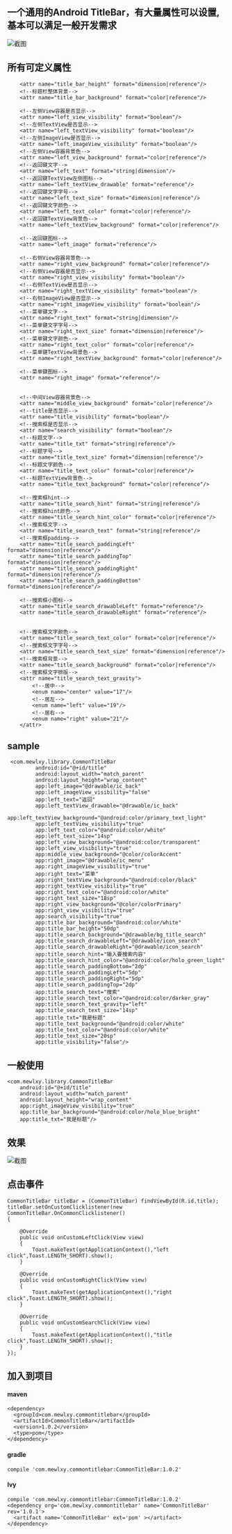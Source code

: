 ## 一个通用的Android TitleBar，有大量属性可以设置,基本可以满足一般开发需求

![截图](screenshot/20170504230855.png)

## 所有可定义属性

 <!--标题栏高度-->
        <attr name="title_bar_height" format="dimension|reference"/>
        <!--标题栏整体背景-->
        <attr name="title_bar_background" format="color|reference"/>

        <!--左侧View容器是否显示-->
        <attr name="left_view_visibility" format="boolean"/>
        <!--左侧TextView是否显示-->
        <attr name="left_textView_visibility" format="boolean"/>
        <!--左侧ImageView是否显示-->
        <attr name="left_imageView_visibility" format="boolean"/>
        <!--左侧View容器背景色-->
        <attr name="left_view_background" format="color|reference"/>
        <!--返回键文字-->
        <attr name="left_text" format="string|dimension"/>
        <!--返回键TextView左侧图标-->
        <attr name="left_textView_drawable" format="reference"/>
        <!--返回键文字字号-->
        <attr name="left_text_size" format="dimension|reference"/>
        <!--返回键文字颜色-->
        <attr name="left_text_color" format="color|reference"/>
        <!--返回键TextView背景色-->
        <attr name="left_textView_background" format="color|reference"/>

        <!--返回键图标-->
        <attr name="left_image" format="reference"/>

        <!--右侧View容器背景色-->
        <attr name="right_view_background" format="color|reference"/>
        <!--右侧View容器是否显示-->
        <attr name="right_view_visibility" format="boolean"/>
        <!--右侧TextView是否显示-->
        <attr name="right_textView_visibility" format="boolean"/>
        <!--右侧ImageView是否显示-->
        <attr name="right_imageView_visibility" format="boolean"/>
        <!--菜单键文字-->
        <attr name="right_text" format="string|dimension"/>
        <!--菜单键文字字号-->
        <attr name="right_text_size" format="dimension|reference"/>
        <!--菜单键文字颜色-->
        <attr name="right_text_color" format="color|reference"/>
        <!--菜单键TextView背景色-->
        <attr name="right_textView_background" format="color|reference"/>

        <!--菜单键图标-->
        <attr name="right_image" format="reference"/>


        <!--中间View容器背景色-->
        <attr name="middle_view_background" format="color|reference"/>
        <!--title是否显示-->
        <attr name="title_visibility" format="boolean"/>
        <!--搜索框是否显示-->
        <attr name="search_visibility" format="boolean"/>
        <!--标题文字-->
        <attr name="title_txt" format="string|reference"/>
        <!--标题字号-->
        <attr name="title_text_size" format="dimension|reference"/>
        <!--标题文字颜色-->
        <attr name="title_text_color" format="color|reference"/>
        <!--标题TextView背景色-->
        <attr name="title_text_background" format="color|reference"/>

        <!--搜索框hint-->
        <attr name="title_search_hint" format="string|reference"/>
        <!--搜索框hint颜色-->
        <attr name="title_search_hint_color" format="color|reference"/>
        <!--搜索框文字-->
        <attr name="title_search_text" format="string|reference"/>
        <!--搜索框padding-->
        <attr name="title_search_paddingLeft" format="dimension|reference"/>
        <attr name="title_search_paddingTop" format="dimension|reference"/>
        <attr name="title_search_paddingRight" format="dimension|reference"/>
        <attr name="title_search_paddingBottom" format="dimension|reference"/>

        <!--搜索框小图标-->
        <attr name="title_search_drawableLeft" format="reference"/>
        <attr name="title_search_drawableRight" format="reference"/>


        <!--搜索框文字颜色-->
        <attr name="title_search_text_color" format="color|reference"/>
        <!--搜索框文字字号-->
        <attr name="title_search_text_size" format="dimension|reference"/>
        <!--搜索框背景-->
        <attr name="title_search_background" format="color|reference"/>
        <!--搜索框文字排版-->
        <attr name="title_search_text_gravity">
            <!--居中-->
            <enum name="center" value="17"/>
            <!--居左-->
            <enum name="left" value="19"/>
            <!--居右-->
            <enum name="right" value="21"/>
        </attr>

 ## sample
     <com.mewlxy.library.CommonTitleBar
             android:id="@+id/title"
             android:layout_width="match_parent"
             android:layout_height="wrap_content"
             app:left_image="@drawable/ic_back"
             app:left_imageView_visibility="false"
             app:left_text="返回"
             app:left_textView_drawable="@drawable/ic_back"
             app:left_textView_background="@android:color/primary_text_light"
             app:left_textView_visibility="true"
             app:left_text_color="@android:color/white"
             app:left_text_size="14sp"
             app:left_view_background="@android:color/transparent"
             app:left_view_visibility="true"
             app:middle_view_background="@color/colorAccent"
             app:right_image="@drawable/ic_menu"
             app:right_imageView_visibility="true"
             app:right_text="菜单"
             app:right_textView_background="@android:color/black"
             app:right_textView_visibility="true"
             app:right_text_color="@android:color/white"
             app:right_text_size="18sp"
             app:right_view_background="@color/colorPrimary"
             app:right_view_visibility="true"
             app:search_visibility="true"
             app:title_bar_background="@android:color/white"
             app:title_bar_height="50dp"
             app:title_search_background="@drawable/bg_title_search"
             app:title_search_drawableLeft="@drawable/icon_search"
             app:title_search_drawableRight="@drawable/icon_search"
             app:title_search_hint="输入要搜索内容"
             app:title_search_hint_color="@android:color/holo_green_light"
             app:title_search_paddingBottom="2dp"
             app:title_search_paddingLeft="5dp"
             app:title_search_paddingRight="5dp"
             app:title_search_paddingTop="2dp"
             app:title_search_text="搜索"
             app:title_search_text_color="@android:color/darker_gray"
             app:title_search_text_gravity="left"
             app:title_search_text_size="14sp"
             app:title_txt="我是标题"
             app:title_text_background="@android:color/white"
             app:title_text_color="@android:color/white"
             app:title_text_size="20sp"
             app:title_visibility="false"/>

## 一般使用

    <com.mewlxy.library.CommonTitleBar
        android:id="@+id/title"
        android:layout_width="match_parent"
        android:layout_height="wrap_content"
        app:right_imageView_visibility="true"
        app:title_bar_background="@android:color/holo_blue_bright"
        app:title_txt="我是标题"/>
## 效果

![截图](screenshot/20170505141615.png)


## 点击事件
    CommonTitleBar titleBar = (CommonTitleBar) findViewById(R.id.title);
    titleBar.setOnCustomClicklistener(new CommonTitleBar.OnCommonClicklistener()
    {

        @Override
        public void onCustomLeftClick(View view)
        {
            Toast.makeText(getApplicationContext(),"left click",Toast.LENGTH_SHORT).show();
        }

        @Override
        public void onCustomRightClick(View view)
        {
            Toast.makeText(getApplicationContext(),"right click",Toast.LENGTH_SHORT).show();
        }

        @Override
        public void onCustomSearchClick(View view)
        {
            Toast.makeText(getApplicationContext(),"title click",Toast.LENGTH_SHORT).show();
        }
    });

## 加入到项目
#### maven
    <dependency>
      <groupId>com.mewlxy.commontitlebar</groupId>
      <artifactId>CommonTitleBar</artifactId>
      <version>1.0.2</version>
      <type>pom</type>
    </dependency>
#### gradle
    compile 'com.mewlxy.commontitlebar:CommonTitleBar:1.0.2'
#### lvy
    compile 'com.mewlxy.commontitlebar:CommonTitleBar:1.0.2'
    <dependency org='com.mewlxy.commontitlebar' name='CommonTitleBar' rev='1.0.1'>
      <artifact name='CommonTitleBar' ext='pom' ></artifact>
    </dependency>

